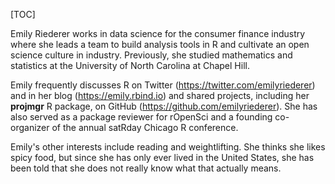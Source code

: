[TOC]

Emily Riederer works in data science for the consumer finance industry where she leads a team to build analysis tools in R and cultivate an open science culture in industry. Previously, she studied mathematics and statistics at the University of North Carolina at Chapel Hill.

Emily frequently discusses R on Twitter (https://twitter.com/emilyriederer) and in her blog (https://emily.rbind.io) and shared projects, including her **projmgr** R package, on GitHub (https://github.com/emilyriederer). She has also served as a package reviewer for rOpenSci and a founding co-organizer of the annual satRday Chicago R conference.

Emily's other interests include reading and weightlifting. She thinks she likes spicy food, but since she has only ever lived in the United States, she has been told that she does not really know what that actually means. 
